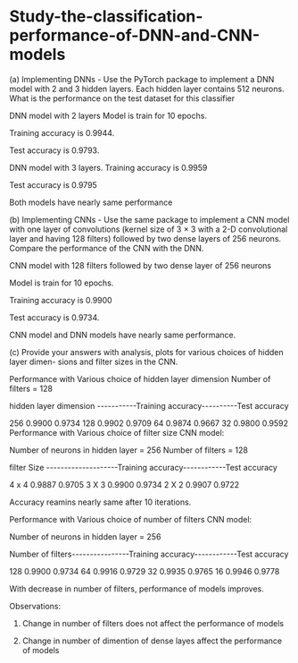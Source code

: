 # Study-the-classification-performance-of-DNN-and-CNN-models
(a) Implementing DNNs - Use the PyTorch package to implement a DNN model with 2 and 3 hidden layers. Each hidden layer contains 512 neurons. What is the performance on the test dataset for this classifier

DNN model with 2 layers
Model is train for 10 epochs.

Training accuracy is 0.9944.

Test accuracy is 0.9793.

DNN model with 3 layers.
Training accuracy is 0.9959

Test accuracy is 0.9795

Both models have nearly same performance


(b) Implementing CNNs - Use the same package to implement a CNN model with one layer of convolutions (kernel size of 3 × 3 with a 2-D convolutional layer and having 128 filters) followed by two dense layers of 256 neurons. Compare the performance of the CNN with the DNN.

CNN model with 128 filters followed by two dense layer of 256 neurons

Model is train for 10 epochs.

Training accuracy is 0.9900

Test accuracy is 0.9734.

CNN model and DNN models have nearly same performance.

(c) Provide your answers with analysis, plots for various choices of hidden layer dimen- sions and filter sizes in the CNN.

Performance with Various choice of hidden layer dimension
Number of filters = 128

hidden layer dimension -----------Training accuracy----------Test accuracy

256                     0.9900              0.9734
128                     0.9902              0.9709
64                      0.9874              0.9667
32                      0.9800              0.9592
Performance with Various choice of filter size
CNN model:

Number of neurons in hidden layer = 256 Number of filters = 128

filter Size --------------------Training accuracy------------Test accuracy

4 x 4               0.9887              0.9705
3 X 3               0.9900              0.9734
2 X 2               0.9907              0.9722   

Accuracy reamins nearly same after 10 iterations.

Performance with Various choice of number of filters
CNN model:

Number of neurons in hidden layer = 256

Number of filters----------------Training accuracy------------Test accuracy

128                     0.9900              0.9734
64                      0.9916              0.9729
32                      0.9935              0.9765
16                      0.9946              0.9778

With decrease in number of filters, performance of models improves.

Observations:

1. Change in number of filters does not affect the performance of models

2. Change in number of dimention of dense layes affect the performance of models
